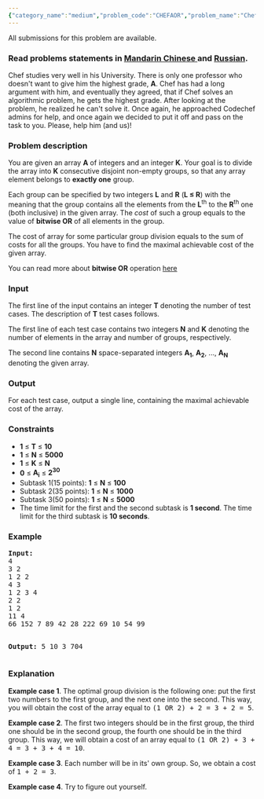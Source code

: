 ```yaml
---
{"category_name":"medium","problem_code":"CHEFAOR","problem_name":"Chef and Bitwise OR Operation","languages_supported":{"0":"ADA","1":"ASM","2":"BASH","3":"BF","4":"C","5":"C99 strict","6":"CAML","7":"CLOJ","8":"CLPS","9":"CPP 4.3.2","10":"CPP 4.9.2","11":"CPP14","12":"CS2","13":"D","14":"ERL","15":"FORT","16":"FS","17":"GO","18":"HASK","19":"ICK","20":"ICON","21":"JAVA","22":"JS","23":"LISP clisp","24":"LISP sbcl","25":"LUA","26":"NEM","27":"NICE","28":"NODEJS","29":"PAS fpc","30":"PAS gpc","31":"PERL","32":"PERL6","33":"PHP","34":"PIKE","35":"PRLG","36":"PYPY","37":"PYTH","38":"PYTH 3.4","39":"RUBY","40":"SCALA","41":"SCM chicken","42":"SCM guile","43":"SCM qobi","44":"ST","45":"TCL","46":"TEXT","47":"WSPC"},"max_timelimit":"1 - 10","source_sizelimit":50000,"problem_author":"furko","problem_tester":"xcwgf666","date_added":"13-06-2015","tags":{"0":"dynamic","1":"easy","2":"furko","3":"ltime25"},"editorial_url":"http://discuss.codechef.com/problems/CHEFAOR","time":{"view_start_date":1435480200,"submit_start_date":1435480200,"visible_start_date":1435480200,"end_date":1735669800},"layout":"problem"}
---
```

<span class="solution-visible-txt">All submissions for this problem are available.</span><h3> Read problems statements in <a target="_blank" href="http://www.codechef.com/download/translated/LTIME25/mandarin/CHEFAOR.pdf">Mandarin Chinese </a> and <a target="_blank" href="http://www.codechef.com/download/translated/LTIME25/russian/CHEFAOR.pdf">Russian</a>.</h3>
<p>Chef studies very well in his University. There is only one professor who doesn't want to give him the highest grade, <b>A</b>. Chef has had a long argument with him, and eventually they agreed, that if Chef solves an algorithmic problem, he gets the highest grade. After looking at the problem, he realized he can't solve it. Once again, he approached Codechef admins for help, and once again we decided to put it off and pass on the task to you. Please, help him (and us)!</p>
<h3>Problem description</h3>
<p>You are given an array <b>A</b> of integers and an integer <b>K</b>. Your goal is  to divide the array into <b>K</b> consecutive disjoint non-empty groups, so that any array element belongs to <b>exactly one</b> group.</p>
<p>Each group can be specified by two integers <b>L</b> and <b>R</b> (<b>L ≤ R</b>) with the meaning that the group contains all the elements from the <b>L</b><sup>th</sup> to the <b>R</b><sup>th</sup> one (both inclusive) in the given array. The <i>cost</i> of such a group equals to the value of <b>bitwise OR</b> of all elements in the group. </p>
<p>The cost of array for some particular group division equals to the sum of costs for all the groups. You have to find the maximal achievable cost of the given array. </p>
<p>You can read more about <b>bitwise OR</b> operation <a href="https://en.wikipedia.org/wiki/Bitwise_operation#OR">here</a></p>
<h3>Input</h3>
<p>The first line of the input contains an integer <b>T</b> denoting the number of test cases. The description of <b>T</b> test cases follows.</p>
<p>The first line of each test case contains two integers <b>N</b> and <b>K</b> denoting the number of elements in the array and number of groups, respectively.</p>
<p>The second line contains <b>N</b> space-separated integers <b>A<sub>1</sub></b>, <b>A<sub>2</sub></b>, ..., <b>A<sub>N</sub></b> denoting the given array. </p>
<h3>Output</h3>
<p>For each test case, output a single line, containing the maximal achievable cost of the array.</p>
<h3>Constraints</h3>
<p><ul>
<li><b>1</b> ≤ <b>T</b> ≤ <b>10</b></li>
<li><b>1</b> ≤ <b>N</b> ≤ <b>5000</b></li>
<li><b>1</b> ≤ <b>K</b> ≤ <b>N</b></li>
<li><b>0</b> ≤ <b>A<sub>i</sub></b> ≤ <b>2<sup>30</sup></b></li>
<li>Subtask 1(15 points): <b>1</b> ≤ <b>N</b> ≤ <b>100</b></li>
<li>Subtask 2(35 points): <b>1</b> ≤ <b>N</b> ≤ <b>1000</b></li>
<li>Subtask 3(50 points): <b>1</b> ≤ <b>N</b> ≤ <b>5000</b></li>
<li>The time limit for the first and the second subtask is <b>1 second</b>. The time limit for the third subtask is <b>10 seconds</b>.</li>
</ul>
</p>
<h3>Example</h3>
<pre><b>Input:</b>
<tt>4
3 2
1 2 2
4 3
1 2 3 4
2 2 
1 2
11 4
66 152 7 89 42 28 222 69 10 54 99</tt>

<b>Output:</b>
<tt>5
10
3
704</tt>
</pre><h3>Explanation</h3>
<p><b>Example case 1</b>. The optimal group division is the following one: put the first two numbers to the first group, and the next one into the second. This way, you will obtain the cost of the array equal to <tt>(1 OR 2) + 2 = 3 + 2 = 5</tt>.</p>
<p><b>Example case 2</b>. The first two integers should be in the first group, the third one should be in the second group, the fourth one should be in the third group. This way, we will obtain a cost of an array equal to <tt>(1 OR 2) + 3 + 4 = 3 + 3 + 4 = 10</tt>.</p>
<p><b>Example case 3</b>. Each number will be in its' own group. So, we obtain a cost of <tt>1 + 2 = 3</tt>.</p>
<p><b>Example case 4</b>. Try to figure out yourself.</p>
